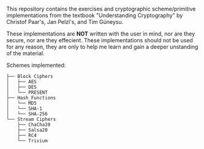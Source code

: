 This repository contains the exercises and cryptographic scheme/primitive implementations from the textbook "Understanding Cryptography" by Christof Paar's, Jan Pelzl's, and Tim Güneysu.

These implementations are **NOT** written with the user in mind, nor are they secure, nor are they effecient. These implementations should not be used for any reason, they are only to help me learn and gain a deeper unstanding of the material. 

Schemes implemented:
```
├── Block Ciphers
│   ├── AES
│   ├── DES
│   └── PRESENT
├── Hash_Functions
│   └── MD5
│   └── SHA-1
│   └── SHA-256
└── Stream Ciphers
    ├── ChaCha20
    ├── Salsa20
    ├── RC4
    └── Trivium
```